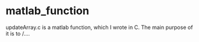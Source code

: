 # matlab_function
updateArray.c is a matlab function, which I wrote in C.
The main purpose of it is to /....
